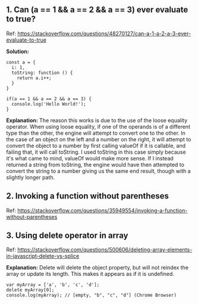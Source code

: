 ## 1. Can (a == 1 && a == 2 && a == 3) ever evaluate to true?
Ref: https://stackoverflow.com/questions/48270127/can-a-1-a-2-a-3-ever-evaluate-to-true

**Solution:**
```
const a = {
  i: 1,
  toString: function () {
    return a.i++;
  }
}

if(a == 1 && a == 2 && a == 3) {
  console.log('Hello World!');
}
```
**Explanation:**
The reason this works is due to the use of the loose equality operator. When using loose equality, if one of the operands is of a different type than the other, the engine will attempt to convert one to the other. In the case of an object on the left and a number on the right, it will attempt to convert the object to a number by first calling valueOf if it is callable, and failing that, it will call toString. I used toString in this case simply because it's what came to mind, valueOf would make more sense. If I instead returned a string from toString, the engine would have then attempted to convert the string to a number giving us the same end result, though with a slightly longer path.


## 2. Invoking a function without parentheses
Ref: https://stackoverflow.com/questions/35949554/invoking-a-function-without-parentheses

## 3. Using delete operator in array
Ref: https://stackoverflow.com/questions/500606/deleting-array-elements-in-javascript-delete-vs-splice

**Explanation:**
Delete will delete the object property, but will not reindex the array or update its length. This makes it appears as if it is undefined.
```
var myArray = ['a', 'b', 'c', 'd'];
delete myArray[0];
console.log(myArray); // [empty, "b", "c", "d"] (Chrome Browser)
```
